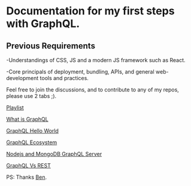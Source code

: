 # Documentation for my first steps with GraphQL.

## Previous Requirements

-Understandings of CSS, JS and a modern JS framework such as React.

-Core principals of deployment, bundling, APIs, and general web-development tools and practices.

Feel free to join the discussions, and to contribute to any of my repos, please use 2 tabs ;).

[Playlist](https://www.youtube.com/playlist?list=PLN3n1USn4xlkDk8vPVtgyGG3_1eXYPrW-)

[What is GraphQL](https://youtu.be/G0flJz7Zbvc)

[GraphQL Hello World](https://youtu.be/DyvsMKsEsyE)

[GraphQL Ecosystem](https://youtu.be/VnG7ej56lWw)

[Nodejs and MongoDB GraphQL Server](https://youtu.be/YFkJGEefgU8)

[GraphQL Vs REST](https://youtu.be/AYZOHt6kz6Y)

PS: Thanks [Ben](https://www.youtube.com/channel/UC-8QAzbLcRglXeN_MY9blyw).

